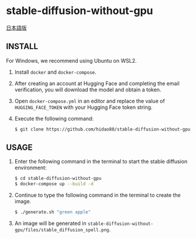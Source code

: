 # stable-diffusion-without-gpu

[日本語版](README_ja.md)
## INSTALL

For Windows, we recommend using Ubuntu on WSL2.

1. Install `docker` and `docker-compose`.
2. After creating an account at Hugging Face and completing the email verification, you will download the model and obtain a token.
3. Open `docker-compose.yml` in an editor and replace the value of `HUGGING_FACE_TOKEN` with your Hugging Face token string.
4. Execute the following command:  

    ```sh
    $ git clone https://github.com/hidao80/stable-diffusion-without-gpu
    ```

## USAGE

1. Enter the following command in the terminal to start the stable diffusion environment:  

    ```sh
    $ cd stable-diffusion-without-gpu
    $ docker-compose up --build -d
    ```

2. Continue to type the following command in the terminal to create the image.  

    ```sh
    $ ./generate.sh "green apple"
    ```

3. An image will be generated in `stable-diffusion-without-gpu/files/stable_diffusion_spell.png`.
